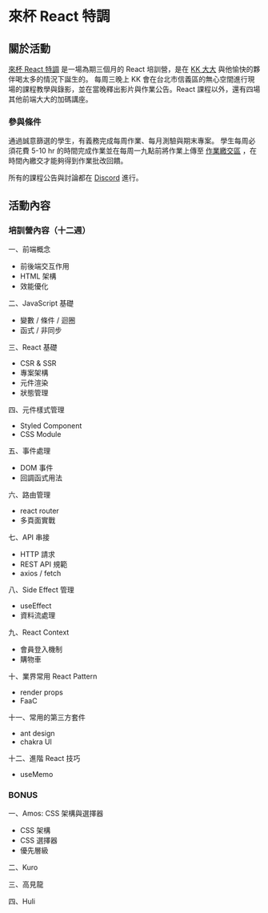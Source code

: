 # 來杯 React 特調

## 關於活動

[來杯 React 特調](https://www.notion.so/React-c92b1d79d3344593a28c8b59b3a09eca) 是一場為期三個月的 React 培訓營，是在 [KK 大大](http://about.kkshyu.tw) 與他愉快的夥伴喝太多的情況下誕生的。
每周三晚上 KK 會在台北市信義區的無心空間進行現場的課程教學與錄影，並在當晚釋出影片與作業公告。React 課程以外，還有四場其他前端大大的加碼講座。

### 參與條件

通過誠意篩選的學生，有義務完成每周作業、每月測驗與期末專案。
學生每周必須花費 5-10 hr 的時間完成作業並在每周一九點前將作業上傳至 [作業繳交區](https://codesandbox.io/dashboard/home?workspace=60476b76-4cf2-450b-81e0-d7e79448201f) ，在時間內繳交才能夠得到作業批改回饋。

所有的課程公告與討論都在 [Discord](https://discord.com/channels/777162529100398602/777162529611972619) 進行。


## 活動內容

### 培訓營內容（十二週）

一、前端概念

- 前後端交互作用
- HTML 架構
- 效能優化

二、JavaScript 基礎

- 變數 / 條件 / 迴圈
- 函式 / 非同步

三、React 基礎

- CSR & SSR
- 專案架構
- 元件渲染
- 狀態管理

四、元件樣式管理

- Styled Component
- CSS Module

五、事件處理

- DOM 事件
- 回調函式用法

六、路由管理

- react router
- 多頁面實戰

七、API 串接

- HTTP 請求
- REST API 規範
- axios / fetch

八、Side Effect 管理

- useEffect
- 資料流處理

九、React Context 

- 會員登入機制
- 購物車

十、業界常用 React Pattern

- render props
- FaaC

十一、常用的第三方套件

- ant design
- chakra UI

十二、進階 React 技巧

- useMemo


### BONUS

一、Amos: CSS 架構與選擇器

- CSS 架構
- CSS 選擇器
- 優先層級

二、Kuro

三、高見龍

四、Huli